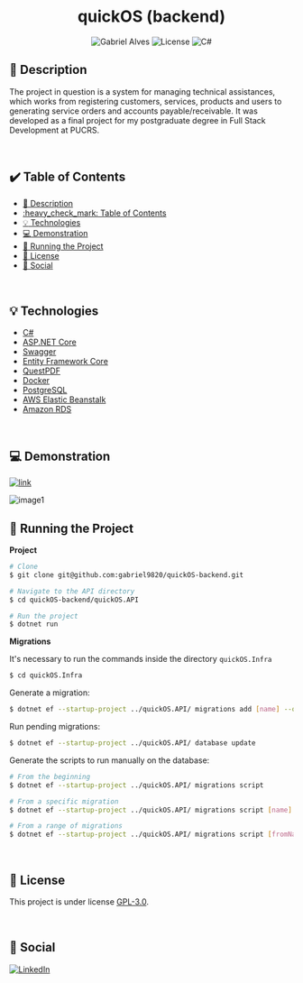 <h1 align="center">
  quickOS (backend)
</h1>

<p align="center">
  <img alt="Gabriel Alves" src="https://img.shields.io/badge/Developed%20by%3A-Gabriel Alves-%23DD3B3F" />
  <img alt="License" src="https://img.shields.io/github/license/gabriel9820/quickos-backend?label=License" />
  <img alt="C#" src="https://img.shields.io/badge/Main%20language-C%23-%23178600" />  
</p>

## :bookmark: Description

The project in question is a system for managing technical assistances, which works from registering customers, services, products and users to generating service orders and accounts payable/receivable. It was developed as a final project for my postgraduate degree in Full Stack Development at PUCRS.

<br />

## :heavy_check_mark: Table of Contents

- [:bookmark: Description](#bookmark-description)
- [:heavy\_check\_mark: Table of Contents](#heavy_check_mark-table-of-contents)
- [:bulb: Technologies](#bulb-technologies)
- [:computer: Demonstration](#computer-demonstration)
- [:wrench: Running the Project](#wrench-running-the-project)
- [:memo: License](#memo-license)
- [:wave: Social](#wave-social)

<br />

## :bulb: Technologies

- [C#](https://docs.microsoft.com/pt-br/dotnet/csharp/)
- [ASP.NET Core](https://docs.microsoft.com/pt-br/aspnet/core/)
- [Swagger](https://swagger.io/)
- [Entity Framework Core](https://docs.microsoft.com/pt-br/ef/core/)
- [QuestPDF](https://www.questpdf.com/)
- [Docker](https://docs.docker.com/)
- [PostgreSQL](https://www.postgresql.org/)
- [AWS Elastic Beanstalk](https://docs.aws.amazon.com/elastic-beanstalk/)
- [Amazon RDS](https://docs.aws.amazon.com/rds/)

<br />

## :computer: Demonstration

[<img alt="link" src="https://img.shields.io/badge/Demonstration-Link-blue">](https://main.d42mr3aptc73o.amplifyapp.com/login/)

<img alt="image1" src="https://i.imgur.com/5lW4jM0.png" />

<br />

## :wrench: Running the Project

<strong> Project </strong>

```bash
# Clone
$ git clone git@github.com:gabriel9820/quickOS-backend.git

# Navigate to the API directory
$ cd quickOS-backend/quickOS.API

# Run the project
$ dotnet run
```

<strong> Migrations </strong>

It's necessary to run the commands inside the directory `quickOS.Infra`

```bash
$ cd quickOS.Infra
```

Generate a migration:

```bash
$ dotnet ef --startup-project ../quickOS.API/ migrations add [name] --output-dir Persistence/Migrations
```

Run pending migrations:

```bash
$ dotnet ef --startup-project ../quickOS.API/ database update
```

Generate the scripts to run manually on the database:

```bash
# From the beginning
$ dotnet ef --startup-project ../quickOS.API/ migrations script

# From a specific migration
$ dotnet ef --startup-project ../quickOS.API/ migrations script [name]

# From a range of migrations
$ dotnet ef --startup-project ../quickOS.API/ migrations script [fromName] [toName]
```

<br />

## :memo: License

This project is under license [GPL-3.0](LICENSE).

<br />

## :wave: Social

[<img alt="LinkedIn" src="https://img.shields.io/badge/LinkedIn-0077B5?style=for-the-badge&logo=linkedin&logoColor=white">](https://www.linkedin.com/in/gabriel-lemos-alves/)

<br />
